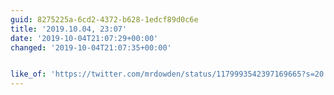 ```yaml
---
guid: 8275225a-6cd2-4372-b628-1edcf89d0c6e
title: '2019.10.04, 23:07'
date: '2019-10-04T21:07:29+00:00'
changed: '2019-10-04T21:07:35+00:00'


like_of: 'https://twitter.com/mrdowden/status/1179993542397169665?s=20'
---
```


